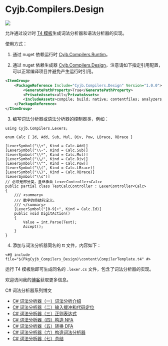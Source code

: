 Cyjb.Compilers.Design
====

[![](https://img.shields.io/nuget/v/Cyjb.svg)](https://www.nuget.org/packages/Cyjb.Compilers.Design)

允许通过设计时 [T4 模板](https://docs.microsoft.com/zh-cn/visualstudio/modeling/code-generation-and-t4-text-templates?view=vs-2022)生成词法分析器和语法分析器的实现。

使用方式：

1. 通过 nuget 依赖运行时 [Cyjb.Compilers.Runtim](https://www.nuget.org/packages/Cyjb.Compilers.Runtime)。

2. 通过 nuget 依赖生成器 [Cyjb.Compilers.Design](https://www.nuget.org/packages/Cyjb.Compilers.Design)，注意请如下指定引用配置，可以正常编译项目并避免产生运行时引用。

```xml
<ItemGroup>
	<PackageReference Include="Cyjb.Compilers.Design" Version="1.0.0">
		<GeneratePathProperty>True</GeneratePathProperty>
		<PrivateAssets>all</PrivateAssets>
		<IncludeAssets>compile; build; native; contentfiles; analyzers; buildtransitive</IncludeAssets>
	</PackageReference>
</ItemGroup>
```

3. 编写词法分析器或语法分析器的控制器类，例如：

```CSharp
using Cyjb.Compilers.Lexers;

enum Calc { Id, Add, Sub, Mul, Div, Pow, LBrace, RBrace }

[LexerSymbol("\\+", Kind = Calc.Add)]
[LexerSymbol("\\-", Kind = Calc.Sub)]
[LexerSymbol("\\*", Kind = Calc.Mul)]
[LexerSymbol("\\/", Kind = Calc.Div)]
[LexerSymbol("\\^", Kind = Calc.Pow)]
[LexerSymbol("\\(", Kind = Calc.LBrace)]
[LexerSymbol("\\)", Kind = Calc.RBrace)]
[LexerSymbol("\\s")]
// 必须是部分类，且继承自 LexerController<Calc>
public partial class TestCalcController : LexerController<Calc>
{
	/// <summary>
	/// 数字的终结符定义。
	/// </summary>
	[LexerSymbol("[0-9]+", Kind = Calc.Id)]
	public void DigitAction()
	{
		Value = int.Parse(Text);
		Accept();
	}
}
```

4. 添加与词法分析器同名的 tt 文件，内容如下：


```t4
<#@ include file="$(PkgCyjb_Compilers_Design)\content\CompilerTemplate.t4" #>
```

运行 T4 模板后即可生成同名的 `.lexer.cs` 文件，包含了词法分析器的实现。

欢迎访问我的[博客](http://www.cnblogs.com/cyjb/)获取更多信息。

C# 词法分析器系列博文

 - [C# 词法分析器（一）词法分析介绍](http://www.cnblogs.com/cyjb/archive/p/LexerIntroduce.html)
 - [C# 词法分析器（二）输入缓冲和代码定位](http://www.cnblogs.com/cyjb/archive/p/LexerInputBuffer.html)
 - [C# 词法分析器（三）正则表达式](http://www.cnblogs.com/cyjb/archive/p/LexerRegex.html)
 - [C# 词法分析器（四）构造 NFA](http://www.cnblogs.com/cyjb/archive/p/LexerNfa.html)
 - [C# 词法分析器（五）转换 DFA](http://www.cnblogs.com/cyjb/archive/p/LexerDfa.html)
 - [C# 词法分析器（六）构造词法分析器](http://www.cnblogs.com/cyjb/archive/p/LexerLexer.html)
 - [C# 词法分析器（七）总结](http://www.cnblogs.com/cyjb/p/LexerSummary.html)
